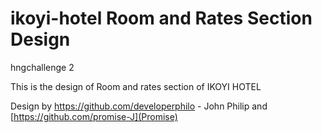 # ikoyi-hotel Room and Rates Section Design

hngchallenge 2

This is the design of Room and rates section of IKOYI HOTEL 

Design by
https://github.com/developerphilo - John Philip and 
[https://github.com/promise-J](Promise)
